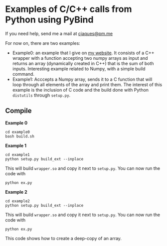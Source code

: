 # Examples of C/C++ calls from Python using PyBind

If you need help, send me a mail at cjaques@pm.me

For now on, there are two examples:

- Example0: an example that I give on [my website](http://www.christianjaques.ch/code). It consists of a C++ wrapper with a function accepting two numpy arrays as input and returns an array (dynamically created in C++) that is the sum of both inputs.
Interesting example related to Numpy, with a simple build command.
- Example1: Acccepts a Numpy array, sends it to a C function that will loop through all elements of the array and print them. The interest of this example is the inclusion of C code and the build done with Python `distutils` through `setup.py`. 

## Compile

**Example 0**

```
cd example0
bash build.sh
```

**Example 1**
```
cd example1
python setup.py build_ext --inplace
```

This will build `wrapper.so` and copy it next to `setup.py`.
You can now run the code with 
```
python ex.py
```

**Example 2**
```
cd example2
python setup.py build_ext --inplace
```

This will build `wrapper.so` and copy it next to `setup.py`.
You can now run the code with 
```
python ex.py
```

This code shows how to create a deep-copy of an array. 

